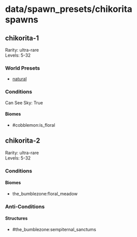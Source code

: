 # data/spawn_presets/chikorita spawns  
  
## chikorita-1  
Rarity: ultra-rare  
Levels: 5-32  
  
### World Presets  
* [natural](/data/world_presets/natural.md)  
  
### Conditions  
Can See Sky: True  
  
#### Biomes  
  * #cobblemon:is_floral
  
  
## chikorita-2  
Rarity: ultra-rare  
Levels: 5-32  
  
### Conditions  
  
#### Biomes  
  * the_bumblezone:floral_meadow
  
  
### Anti-Conditions  
  
#### Structures  
  * #the_bumblezone:sempiternal_sanctums
  
